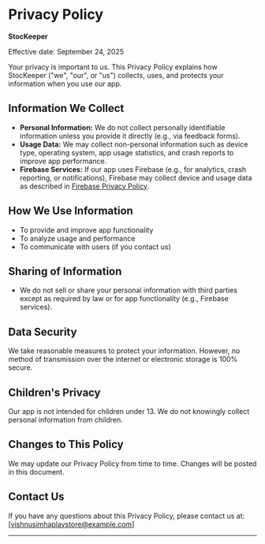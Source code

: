 # Privacy Policy

**StocKeeper**

Effective date: September 24, 2025

Your privacy is important to us. This Privacy Policy explains how StocKeeper ("we", "our", or "us") collects, uses, and protects your information when you use our app.

## Information We Collect

- **Personal Information:** We do not collect personally identifiable information unless you provide it directly (e.g., via feedback forms).
- **Usage Data:** We may collect non-personal information such as device type, operating system, app usage statistics, and crash reports to improve app performance.
- **Firebase Services:** If our app uses Firebase (e.g., for analytics, crash reporting, or notifications), Firebase may collect device and usage data as described in [Firebase Privacy Policy](https://firebase.google.com/support/privacy).

## How We Use Information

- To provide and improve app functionality
- To analyze usage and performance
- To communicate with users (if you contact us)

## Sharing of Information

- We do not sell or share your personal information with third parties except as required by law or for app functionality (e.g., Firebase services).

## Data Security

We take reasonable measures to protect your information. However, no method of transmission over the internet or electronic storage is 100% secure.

## Children's Privacy

Our app is not intended for children under 13. We do not knowingly collect personal information from children.

## Changes to This Policy

We may update our Privacy Policy from time to time. Changes will be posted in this document.

## Contact Us

If you have any questions about this Privacy Policy, please contact us at: [vishnusimhaplaystore@example.com]

---

